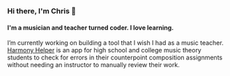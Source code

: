 ### Hi there, I'm Chris 👋

#### I'm a musician and teacher turned coder. I love learning. 

I’m currently working on building a tool that I wish I had as a music teacher. [Harmony Helper](https://github.com/chrisfrick/counterpoint-analysis-playground) is an app for high school and college music theory students to check for errors in their counterpoint composition assignments without needing an instructor to manually review their work.

<!--
**chrisfrick/chrisfrick** is a ✨ _special_ ✨ repository because its `README.md` (this file) appears on your GitHub profile.

Here are some ideas to get you started:


- 🌱 I’m currently learning ...
- 👯 I’m looking to collaborate on ...
- 🤔 I’m looking for help with ...
- 💬 Ask me about ...
- 📫 How to reach me: ...
- 😄 Pronouns: ...
- ⚡ Fun fact: ...
-->
